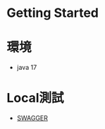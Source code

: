 # Getting Started


# 環境
* java 17

# Local測試
* [SWAGGER](http://localhost:12345/swagger-ui/index.html)





